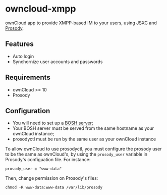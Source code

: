 # owncloud-xmpp
ownCloud app to provide XMPP-based IM to your users, using [JSXC](https://jsxc.org) and [Prosody](https://prosody.im).

## Features
- Auto login
- Synchornize user accounts and passwords

## Requirements
- ownCloud >= 10
- Prosody

## Configuration
- You will need to set up a [BOSH server](https://prosody.im/doc/setting_up_bosh);
- Your BOSH server must be served from the same hostname as your ownCloud instance;
- prosodyctl must be run by the same user as your ownCloud instance

To allow ownCloud to use prosodyctl, you must configure the prosody user to be the same as ownCloud's, by using the `prosody_user` variable
in Prosody's configuation file. For instance:

```
prosody_user = "www-data"
```

Then, change permission on Prosody's files:

```
chmod -R www-data:www-data /var/lib/prosody
```
